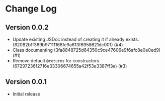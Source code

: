 # Change Log

## Version 0.0.2

- Update existing JSDoc instead of creating it if already exists. (82082b1f369b97111168fe9a613f6958621dc001) (#4)
- Class documenting (3fa8848725d64350c9ce47606e9f6afc8e0e0ed9) (#1)
- Remove default `@returns` for constructors (67297236f2716e33306674655a42f53e3387ff3e) (#3)

## Version 0.0.1

- Initial release
